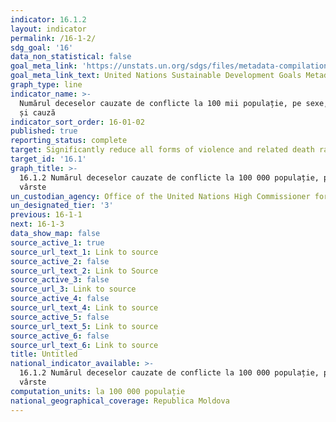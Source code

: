 ```yaml
---
indicator: 16.1.2
layout: indicator
permalink: /16-1-2/
sdg_goal: '16'
data_non_statistical: false
goal_meta_link: 'https://unstats.un.org/sdgs/files/metadata-compilation/Metadata-Goal-16.pdf'
goal_meta_link_text: United Nations Sustainable Development Goals Metadata (PDF 1.3 MB)
graph_type: line
indicator_name: >-
  Numărul deceselor cauzate de conflicte la 100 mii populație, pe sexe, vârste
  și cauză
indicator_sort_order: 16-01-02
published: true
reporting_status: complete
target: Significantly reduce all forms of violence and related death rates everywhere
target_id: '16.1'
graph_title: >-
  16.1.2 Numărul deceselor cauzate de conflicte la 100 000 populație, pe sexe și
  vârste
un_custodian_agency: Office of the United Nations High Commissioner for Human Rights (OHCHR)
un_designated_tier: '3'
previous: 16-1-1
next: 16-1-3
data_show_map: false
source_active_1: true
source_url_text_1: Link to source
source_active_2: false
source_url_text_2: Link to Source
source_active_3: false
source_url_3: Link to source
source_active_4: false
source_url_text_4: Link to source
source_active_5: false
source_url_text_5: Link to source
source_active_6: false
source_url_text_6: Link to source
title: Untitled
national_indicator_available: >-
  16.1.2 Numărul deceselor cauzate de conflicte la 100 000 populație, pe sexe și
  vârste
computation_units: la 100 000 populație
national_geographical_coverage: Republica Moldova
---
```

